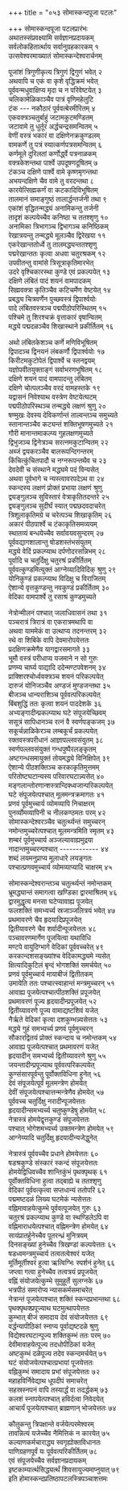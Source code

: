 +++
title = "०५३ सोमास्कन्दपूजा पटलः"

+++
सोमास्कन्दपूजा पटलप्रारंभः    
अथातस्संप्रवक्ष्यामि सर्वज्ञानप्रदायकम्  
सर्वलोकहितार्त्थाय सर्वानुग्रहकारकम्  १  
उत्सवेश्वरमाख्यातं सोमास्कन्देश्वरार्चनम्  

पूजांशं त्रिगुणीकृत्य त्रिगुणं द्विगुणं भवेत्  २  
अथवापि च एकं वा कृशे वृद्धिक्रमं भवेत्  
पूर्ववन्मधुवाक्षिप्य मृदा च न परिवेष्टयेत्  ३  
चलिकामेळिकाञ्चैव पात्रं वृणिमहेलुटि  
टंक ---  नकौठारं पूर्ववत्बेरमीरितम्  ४  
एकवक्त्रञ्चतुर्बाहुं जटामकुटमण्डितम्  
जटावामे तु धुर्तूरं अर्द्धचन्द्रसमन्वितम्  ५  
वेणीं वस्त्रं भकारं वा दक्षिणेनक्रकुण्डलम्  
वामकर्णे तु पत्रं स्यात्कर्णपत्रसमन्वितम्  ६  
कर्णमूले दुरिलतां कर्णोर्द्ध्वे पत्रनाळकम्  
वक्त्रकेशन्तथा पार्श्वे उपदूषणदूषितम्  ७  
टंकञ्च दक्षिणे पार्श्वे वामे कृष्णमृगन्तथा  
अभयन्दक्षिणे चैव वामे तु वरदन्तथा  ८  
कारयेत्सिह्मकर्णं वा कटकादिविभूषितम्  
तालमानं समाङ्गुष्ठं तालार्द्धन्तर्जनी तथा  ९  
एकांशं वृद्धितन्मद्ध्यं अनामिकन्तु तर्जनी  
तादृशं कल्पयेच्चैव कनिष्ठा च ततश्शृणु  १०  
अनामिका त्रिभागञ्च द्विभागञ्च कनिष्ठिकम्  
रेखात्रयन्तु तन्मद्ध्ये मूलञ्चैव द्विरेखया  ११  
एकरेखान्ततोर्ध्वे तु तालमद्ध्यन्ततश्शृणु  
पद्मरेखान्ततः कृत्वा अधवा चतुरश्रकम्  १२  
उपवीतन्तु वामांसे त्रिसूत्राकृतिमारभेत्  
उदरे वृश्चिकारस्था कुण्डे एवं प्रकल्पयेत्  १३  
दक्षिणे लंबितं पादं शयनं वामपादकम्  
सिह्मवक्त्रा कृतिञ्चैव कटिचर्मेण वेष्टयेत्  १४  
प्रबद्ध्य चित्रवर्णेन पुच्छवस्त्रं द्विपार्श्वयोः  
पादे लंबितवस्त्रञ्च पद्मपीठोपरिस्थितम्  १५  
पश्चिमे तु शिरश्चक्रं वृत्ताकारं वृषान्वितम्  
मद्ध्ये पद्मदळञ्चैव शिखास्थाने प्रकीर्तितम्  १६  

अथो लंबितकेशञ्च कर्णे मणिविभूषितम्  
द्विपादञ्च द्विनयनं लंबकर्णौ द्विपार्श्वयोः  १७  
किरीटमकुटोपेतं द्विपार्श्वे च स्तनद्वयम्  
यज्ञोपवीतयुक्ताङ्गं सर्वाभरणभूषितम्  १८  
दक्षिणे शयनं पादं वामपादन्तु लंबितम्  
दक्षिणे चोत्पलञ्चैव वरदं वामहस्तके  १९  
यद्वासनं निवेश्याथ वस्त्रेण वेष्टयेत्घटम्  
पद्मपीठोपरिस्थञ्च तन्मद्ध्ये लक्षणं श्रुणु  २०  
षण्मुखः देवस्य देविकर्णान्तं ताल्वन्तञ्च समुच्यते  
स्तानान्तञ्चैव कट्यन्तं शक्तिभूषणमुच्यते  २१  
गौरी मानान्तमाकल्प्य गुहलक्षणमुच्यते  
द्विभुजञ्च द्विनेत्रञ्च सरत्नमकुटान्वितम्  २२  
अब्जं द्वयकरञ्चैव बालरूपन्दिगन्तरम्  
किंचित्कुंचितपादौ च नग्नरूपन्तथैव च  २३  
देवदेवी च संस्थाने मद्ध्यमे पदं विन्यसेत्  
अथवा पूर्वभागे च न्यस्त्वावरपदेऽथ वा  २४  
स्कन्दस्य लक्षणं प्रोक्तं प्रभाया लक्षणं श्रुणु  
द्व्यङ्गुलञ्च सुविस्तारं वेत्राकृतितदन्तरे  २५  
द्व्यङ्गुलञ्च सुदीर्घं स्यात् पद्मछदवदाचरेत्  
त्रिशूलाकृतिमग्रे च चरेत्पञ्च शिखाकृतिम्  २६  
अकारं पीठपार्श्वे च टंकाकृतिसमव्ययम्  
स्थातव्यं बन्धयेच्चैव सर्वावयवसुन्दरम्  २७  
पूर्ववद्यागशालान्तु षोडशस्तंभसंयुतम्  
मद्ध्ये वेदिं प्रकल्प्याथ दर्पणोदरसन्निभम्  २८  
पूर्वादि च चतुर्दिक्षु चतुरश्रं प्रकीर्तितम्  
पूर्ववत्कुण्डमित्युक्तं आग्नेय्यादिविदिक् श्रुणु  २९  
योनिकुण्डं प्रकल्प्याथ विदिक्षु च विराजितम्  
ऐशान्ये वृत्तकुण्डन्तु नवकुण्डं प्रकीर्तितम्  ३०  
वेदिका वामपार्श्वे तु रसाश्रं कुण्डमुच्यते  

नेत्रोन्मीलनं पश्चात् जलाधिवासनं तथा  ३१  
पञ्चरात्रं त्रिरात्रं वा एकरात्रमथापि वा  
अथवा याममेकं वा उत्थाप्य तदनन्तरम्  ३२  
रथे वा शिबिके वापि देवमारोपयेत्ततः  
प्रदक्षिणक्रमेणैव यागद्वारसमागते  ३३  
भूमौ वस्त्रं परीधाप्य यजमाने न सो गुरुः  
प्रणम्य चार्घ्य पाद्यादि ददेन्मण्टपवेशनम्  ३४  
प्राक्शिरश्चोर्ध्ववक्त्रञ्च शयनं परिकल्पयेत्  
दारुजं योनिजञ्चैव अण्डजं मुण्डजन्तथा  ३५  
बीजञ्च धान्यराशिञ्च पूर्ववत्परिकल्पयेत्  
बिंबशुद्धिं ततः कृत्वा शयनं पाददेशके  ३६  
अभ्यङ्गादीन्प्रकल्प्याथ घटे संपूजयेच्छिवम्  
ससूत्रं सापिधानञ्च रत्नं वै स्वर्णपङ्कजम्  ३७  
सकूर्चन्नाळिकेरञ्च लम्बकूर्चं प्रकल्पयेत्  
रक्तवस्त्रपरीधानं आज्ञापल्लवसंयुतम्  ३८  
स्वर्णपल्लवसंयुक्तं गन्धपुष्पैरलङ्कृतम्  
अष्टगन्धसमायुक्तं तोयमद्ध्ये विनिक्षिपेत्  ३९  
ऐशान्ये पीठशक्तिञ्च करकाकृतिमुत्तमम्  
परितोष्टघटान्यस्य परिवारघटान्न्यसेत्  ४०  
मङ्गलान्तोरणान्शस्त्रान्दिक्ध्वजान्परिकल्पयेत्  
घटे संपूजयेत्पश्चात् मूलमन्त्रक्रमागतः  ४१  
प्रणवं पूर्वमुच्चार्य व्योमव्यापि निचाक्षरम्  
पुनर्व्योमव्यापिनी च नीलकण्ठमतः परम्  ४२  
सोमास्कन्देश्वरञ्चैव चतुर्त्थ्यन्तं समुच्चरन्  
नमोन्तमुच्चरेत्पश्चात् मूलमन्त्रमिति स्मृतम्  ४३  
शम्बरं पूर्वमुच्चार्य अञ्जल्यावाह्यमुद्रया  
नादान्तमुच्चरन्पश्चात् ------------  ४४  
शब्दं लयमनुप्राप्य मूलाधारे लयङ्गतः  
पश्चात्प्रणवमुच्चार्य व्योमव्याप्यादि चाक्षरम्  ४५  

सोमास्कन्देश्वरान्तञ्च चतुर्त्थ्यन्तं नमोन्तकम्  
भ्रूमद्ध्यान्तं समागत्वा खण्डिका द्वारमाश्रितम्  ४६  
द्वारमुद्धृत्य मनसा घटेप्यावाह्य पूजयेत्  
फलशक्तिं समभ्यर्च्य स्रजाञ्जलित्रयं भवेत्  ४७  
प्रथमावरणे चैव हृदयादिप्रपूजयेत्  
द्वितीयावरणे चैव शर्वादीन्पूजयेत्ततः  ४८  
पञ्चावरणमार्गेण पूजयित्वा यथाविधि  
मण्टपे वायुदिग्भागे वेदिकां पूर्ववच्चरेत्  ४९  
करकान्दशसङ्ख्यांश्च वेदिकामद्ध्यमे न्यसेत्  
क्षित्यादिकुटिलं बृन्दं भोगशक्तिं समर्चयेत्  ५०  
प्रणवं पूर्वमुच्चार्य मायाबीजं द्वितीतकम्  
उमायेति ततः पश्चात्स्वाहान्तं मन्त्रमुच्चरन्  ५१  
आवाह्य पूजयेत्पश्चात्पीठशक्तिं प्रपूजयेत्  
प्रथमावरणं पूज्य हृदयादीन्प्रपूजयेत्  ५२  
द्वितीय्यावरणे पूज्य वामाद्यष्टशिवं यजेत्  
नैर्ऋते वेदिकां कृत्वा दशकुम्भन्न्यसेत्ततः  ५३  
मद्ध्ये गुहं समभ्यर्च्य प्रणवं पूर्वमुच्चरन्  
सौकारद्वितयं प्रोक्तं स्कन्दाय च नमोन्तकम्  ५४  
आवाह्य पूजयेत्पश्चात् प्रथमावरणं यजेत्  
हृदयादीन् समभ्यर्च्य द्वितीय्यावरणे श्रुणु  ५५  
जयन्तादीन्प्रपूज्याथ पूर्ववत्परिकल्पयेत्  
कुण्संसारपूर्वन्तु पूर्वोक्तविधिना हुनेत्  ५६  
देवं संपूजयेत्पूर्वं मूलमन्त्रेण होमयेत्  
देवीं संपूजयेत्पश्चात्तन्मन्त्रेणैव होमयेत्  ५७  
पूर्ववच्च चतुर्दिक्षु नरादीन्पूजयेत्ततः  
हृदयादीन्समभ्यर्च्य चतुष्कुण्डेषु होमयेत्  ५८  
नेत्रास्त्रं होमयेद्वृत्तकुण्डं संपूजयेत्ततः  
पश्चात् भोगेशमभ्यर्च्य उक्तमन्त्रेण होमयेत्  ५९  
आग्नेय्यादि चतुर्दिक्षु हृदयादीन्यजेद्धुनेत्  

नेत्रास्त्रं पूर्ववच्चैव प्रधाने होमयेत्ततः  ६०  
षडश्रकुण्डे संस्कारं स्कन्दं संपूजयेत्ततः  
होमयेद्विधिवच्चैव शान्तिकुंभं पृथक्पृथक्  ६१  
पूर्वोक्तविधिना हुत्वा तद्बाह्ये च ततश्शृणु  
वेदिकां पूर्ववत्कृत्वा सप्तधान्यं ततोपरि  ६२  
पद्ममष्टदळं लिख्य घटमेकं न्यसेत्ततः  
वह्निमावाहयेत्कुम्भे पूर्ववत्पूजयेत् गुरुः  ६३  
चतुरश्रं प्रकल्प्याथ कुण्डे वा स्थण्डिलेऽपि वा  
वह्निमाराधयेत्पश्चात् वह्निमन्त्रेण होमयेत्  ६४  
सायंप्रातर्हुनेच्चैव पूतरन्ध्रं मुनित्रयम्  
दिनसङ्ख्यां हुनेच्चैव त्रिखण्डां कल्पयेत्ततः  ६५  
षडध्वमन्त्रमुच्चार्य तत्वतत्वेश्वरं यजेत्  
मूर्तिमूर्तीश्वरं हुत्वा ऋत्विग्भिः स्पर्शनं हुनेत्  ६६  
जप्त्वा गत्वा हुनेच्चैव तत्वत्रयं प्रपूजयेत्  
वह्निं संयोजयेत्कुम्भे सुमुहूर्ते सुलग्नके  ६७  
भत्रपीठं समारोप्य न्यासकर्मसमाचरेत्  
नेत्रान्तं पूजयेत्पश्चात् शक्तिं स्कन्दप्रभान्तथा  ६८  
पृथक्पृथक्प्रपूज्याथ घटमुत्थापयेत्ततः  
कुम्भात् बीजं समादाय देवं संयोजयेत्ततः  ६९  
वर्द्धन्यापीठिकां स्नाप्य पूर्वाद्यष्टदळे श्रुणु  
विद्येश्वरघटान्पूज्य शक्तिकुम्भं ततः परम्  ७०  
देवीमावाहयेत्पूज्य तदधोपीठिकां यजेत्  
अष्टकुम्भं दळेपूज्य तदेव स्कन्दमर्चयेत्  ७१  
घटं संयोजयेत्पश्चात्प्रभायां पूजयेत्ततः  
वह्निकुम्भं समादाय प्रभां संपूजयेत्ततः  ७२  
महाहविर्निवेद्याथ धूपदीपं समाचरेत्  
सहस्रस्नपनं वापि तस्यार्द्धं वा तदर्द्धकम्  ७३  
कलशं स्नापयेत्पश्चात् हविर्दत्वा निवेदयेत्  
आचार्यं पूजयेत्पश्चात् ब्राह्मणान् भोजयेत्ततः  ७४  

कौतुकन्तु त्रिपक्षान्ते वर्जयेत्परमेश्वरम्  
तावन्नित्यं यजेच्चैव नैमित्तिकं न कारयेत्  ७५  
कल्याणकर्मचाराद्ध्य स्वगृह्योक्तविधानतः  
पाणिग्रहणपूर्वं यः पूर्ववत्परिकीर्तितम्  ७८  
एवं संपूजयेच्चैव सर्वज्ञानप्रदायकम्  
इष्टकाम्यार्त्थसिद्ध्यर्त्थं शिवसायुज्यमाप्नुयात्  ७९  
इति होमास्कन्दप्रतिष्ठापटलस्त्रिपञ्चाशत्तमः  
